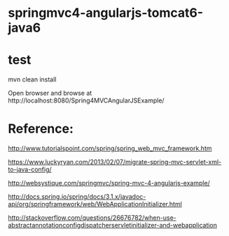 # springmvc4-angularjs-tomcat6-java6

# test
mvn clean install

Open browser and browse at http://localhost:8080/Spring4MVCAngularJSExample/

# Reference:
http://www.tutorialspoint.com/spring/spring_web_mvc_framework.htm

https://www.luckyryan.com/2013/02/07/migrate-spring-mvc-servlet-xml-to-java-config/

http://websystique.com/springmvc/spring-mvc-4-angularjs-example/

http://docs.spring.io/spring/docs/3.1.x/javadoc-api/org/springframework/web/WebApplicationInitializer.html

http://stackoverflow.com/questions/26676782/when-use-abstractannotationconfigdispatcherservletinitializer-and-webapplication
